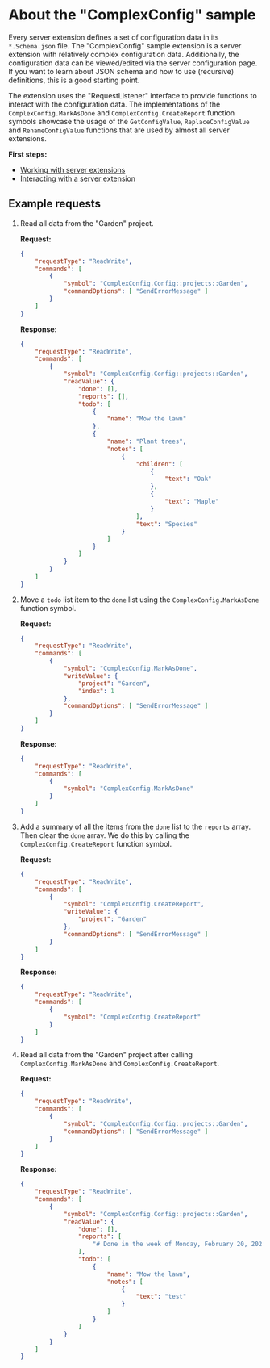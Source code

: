 # About the "ComplexConfig" sample

Every server extension defines a set of configuration data
in its `*.Schema.json` file.
The "ComplexConfig" sample extension is a server extension
with relatively complex configuration data.
Additionally, the configuration data can be viewed/edited via
the server configuration page.
If you want to learn about JSON schema and how to use
(recursive) definitions, this is a good starting point.

The extension uses the "RequestListener" interface to provide
functions to interact with the configuration data.
The implementations of the `ComplexConfig.MarkAsDone` and
`ComplexConfig.CreateReport` function symbols
showcase the usage of the `GetConfigValue`, `ReplaceConfigValue`
and `RenameConfigValue` functions that are used by almost
all server extensions.

**First steps:**

- [Working with server extensions](../../resources/WorkingWithServerExtensions.md)
- [Interacting with a server extension](../../resources/InteractingWithServerExtensions.md)

## Example requests

1. Read all data from the "Garden" project.

    **Request:**

    ```json
    {
        "requestType": "ReadWrite",
        "commands": [
            {
                "symbol": "ComplexConfig.Config::projects::Garden",
                "commandOptions": [ "SendErrorMessage" ]
            }
        ]
    }
    ```

    **Response:**

    ```json
    {
        "requestType": "ReadWrite",
        "commands": [
            {
                "symbol": "ComplexConfig.Config::projects::Garden",
                "readValue": {
                    "done": [],
                    "reports": [],
                    "todo": [
                        {
                            "name": "Mow the lawn"
                        },
                        {
                            "name": "Plant trees",
                            "notes": [
                                {
                                    "children": [
                                        {
                                            "text": "Oak"
                                        },
                                        {
                                            "text": "Maple"
                                        }
                                    ],
                                    "text": "Species"
                                }
                            ]
                        }
                    ]
                }
            }
        ]
    }
    ```

1. Move a `todo` list item to the `done` list using the
   `ComplexConfig.MarkAsDone` function symbol.

    **Request:**

    ```json
    {
        "requestType": "ReadWrite",
        "commands": [
            {
                "symbol": "ComplexConfig.MarkAsDone",
                "writeValue": {
                    "project": "Garden",
                    "index": 1
                },
                "commandOptions": [ "SendErrorMessage" ]
            }
        ]
    }
    ```

    **Response:**

    ```json
    {
        "requestType": "ReadWrite",
        "commands": [
            {
                "symbol": "ComplexConfig.MarkAsDone"
            }
        ]
    }
    ```

1. Add a summary of all the items from the `done` list to the `reports` array.
   Then clear the `done` array. We do this by calling the
   `ComplexConfig.CreateReport` function symbol.

    **Request:**

    ```json
    {
        "requestType": "ReadWrite",
        "commands": [
            {
                "symbol": "ComplexConfig.CreateReport",
                "writeValue": {
                    "project": "Garden"
                },
                "commandOptions": [ "SendErrorMessage" ]
            }
        ]
    }
    ```

    **Response:**

    ```json
    {
        "requestType": "ReadWrite",
        "commands": [
            {
                "symbol": "ComplexConfig.CreateReport"
            }
        ]
    }
    ```

1. Read all data from the "Garden" project after calling
   `ComplexConfig.MarkAsDone` and `ComplexConfig.CreateReport`.

    **Request:**

    ```json
    {
        "requestType": "ReadWrite",
        "commands": [
            {
                "symbol": "ComplexConfig.Config::projects::Garden",
                "commandOptions": [ "SendErrorMessage" ]
            }
        ]
    }
    ```

    **Response:**

    ```json
    {
        "requestType": "ReadWrite",
        "commands": [
            {
                "symbol": "ComplexConfig.Config::projects::Garden",
                "readValue": {
                    "done": [],
                    "reports": [
                        "# Done in the week of Monday, February 20, 2023\r\n1. Plant trees\r\n  - Species\r\n    - Oak\r\n    - Maple\r\n      - test\r\n"
                    ],
                    "todo": [
                        {
                            "name": "Mow the lawn",
                            "notes": [
                                {
                                    "text": "test"
                                }
                            ]
                        }
                    ]
                }
            }
        ]
    }
    ```
